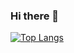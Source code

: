 ### Hi there 👋

[![Top Langs](https://github-readme-stats.vercel.app/api/top-langs/?username=Jessica-Lorena&layout=compact&theme=radical)](https://github.com/anuraghazra/github-readme-stats)
<!--
**Jessica-Lorena/Jessica-Lorena** is a ✨ _special_ ✨ repository because its `README.md` (this file) appears on your GitHub profile.

Here are some ideas to get you started:

- 🔭 I’m currently working on ...
- 🌱 I’m currently learning ...
- 👯 I’m looking to collaborate on ...
- 🤔 I’m looking for help with ...
- 💬 Ask me about ...
- 📫 How to reach me: ...
- 😄 Pronouns: ...
- ⚡ Fun fact: ...
-->
